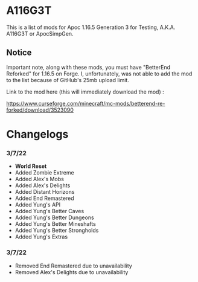 # A116G3T
This is a list of mods for Apoc 1.16.5 Generation 3 for Testing, A.K.A. A116G3T or ApocSimpGen.

## Notice

Important note, along with these mods, you must have "BetterEnd Reforked" for 1.16.5 on Forge. 
I, unfortunately, was not able to add the mod to the list because of GitHub's 25mb upload limit.

Link to the mod here (this will immediately download the mod) :
	
https://www.curseforge.com/minecraft/mc-mods/betterend-re-forked/download/3523090

# Changelogs

### 3/7/22

- **World Reset**
- Added Zombie Extreme
- Added Alex's Mobs
- Added Alex's Delights
- Added Distant Horizons
- Added End Remastered
- Added Yung's API
- Added Yung's Better Caves
- Added Yung's Better Dungeons
- Added Yung's Better Mineshafts
- Added Yung's Better Strongholds
- Added Yung's Extras

### 3/7/22

- Removed End Remastered due to unavailability
- Removed Alex's Delights due to unavailability
